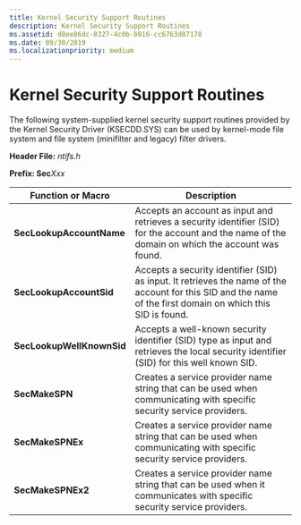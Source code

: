 ```yaml
---
title: Kernel Security Support Routines
description: Kernel Security Support Routines
ms.assetid: d8ee86dc-8327-4c0b-b916-cc6763d87178
ms.date: 09/30/2019
ms.localizationpriority: medium
---
```


# Kernel Security Support Routines

The following system-supplied kernel security support routines provided by the Kernel Security Driver (KSECDD.SYS) can be used by kernel-mode file system and file system (minifilter and legacy) filter drivers.

**Header File:** *ntifs.h*

**Prefix: Sec**_Xxx_

| Function or Macro | Description |
| ----------------- | ----------- |
| **SecLookupAccountName** | Accepts an account as input and retrieves a security identifier (SID) for the account and the name of the domain on which the account was found. |
| **SecLookupAccountSid** | Accepts a security identifier (SID) as input. It retrieves the name of the account for this SID and the name of the first domain on which this SID is found. |
| **SecLookupWellKnownSid** | Accepts a well-known security identifier (SID) type as input and retrieves the local security identifier (SID) for this well known SID. |
| **SecMakeSPN** | Creates a service provider name string that can be used when communicating with specific security service providers. |
| **SecMakeSPNEx** | Creates a service provider name string that can be used when communicating with specific security service providers. |
| **SecMakeSPNEx2** | Creates a service provider name string that can be used when it communicates with specific security service providers. |
